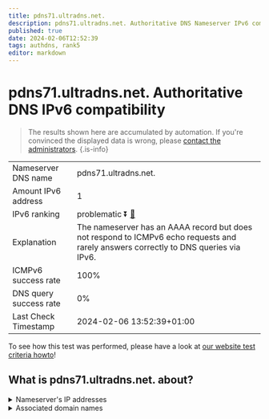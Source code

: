 ```yaml
---
title: pdns71.ultradns.net.
description: pdns71.ultradns.net. Authoritative DNS Nameserver IPv6 compatibility
published: true
date: 2024-02-06T12:52:39
tags: authdns, rank5
editor: markdown
---
```


# pdns71.ultradns.net. Authoritative DNS IPv6 compatibility

> The results shown here are accumulated by automation. If you're convinced the displayed data is wrong, please [contact the administrators](/howto/chat). 
{.is-info}




|   |   |
| - | - |
| Nameserver DNS name | pdns71.ultradns.net.
| Amount IPv6 address | 1
| IPv6 ranking | problematic :arrow_double_down: [🔗](/howto/ranking) |
| Explanation | The nameserver has an AAAA record but does not respond to ICMPv6 echo requests and rarely answers correctly to DNS queries via IPv6. |
| ICMPv6 success rate | 100%|
| DNS query success rate | 0% |
| Last Check Timestamp | 2024-02-06 13:52:39+01:00 |

To see how this test was performed, please have a look at [our website test criteria howto](/howto/testcriteria/authdns)!


## What is pdns71.ultradns.net. about?




<details>
<summary>Nameserver's IP addresses</summary>

2610:a1:1014::6b

</details>



<details>
<summary>Associated domain names</summary>

www.sonycrackle.com

</details>

